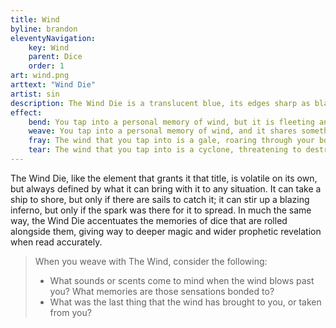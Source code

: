 ```yaml
---
title: Wind
byline: brandon
eleventyNavigation:
    key: Wind
    parent: Dice
    order: 1
art: wind.png
arttext: "Wind Die"
artist: sin
description: The Wind Die is a translucent blue, its edges sharp as blades, its faces smooth and cool. Its heart is a constant spinning tempest, whistling its strong winds to your ears as if it were a storm that was just out of your range of sight. Sometimes, if you look really closely, you can see something spinning within that storm. 
effect:
    bend: You tap into a personal memory of wind, but it is fleeting and volatile. You witness the briefest vision of something taking place currently elsewhere.
    weave: You tap into a personal memory of wind, and it shares something important or offers you a potent effect in concert with the elements around it. Any vision or guidance you seek through this will resemble the ways in which those elements mingle within each other, clash against each other, or are brought to bear in unison against other forces.
    fray: The wind that you tap into is a gale, roaring through your body and everything around you, threatening to lift you off the ground. Any vision or guidance you seek through this is clouded by clashing metaphor, overwhelming your senses.
    tear: The wind that you tap into is a cyclone, threatening to destroy everything around it with impunity. While within the eye of that storm, the weaver is overcome with visions of things they did not expect, some giving wisdom, others offering only woe or terror.
---
```



The Wind Die, like the element that grants it that title, is volatile on its own, but always defined by what it can bring with it to any situation. It can take a ship to shore, but only if there are sails to catch it; it can stir up a blazing inferno, but only if the spark was there for it to spread. In much the same way, the Wind Die accentuates the memories of dice that are rolled alongside them, giving way to deeper magic and wider prophetic revelation when read accurately. 




> When you weave with The Wind, consider the following:
> * What sounds or scents come to mind when the wind blows past you? What memories are those sensations bonded to? 
> * What was the last thing that the wind has brought to you, or taken from you?


